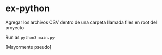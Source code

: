 # ex-python

Agregar los archivos CSV dentro de una carpeta llamada files en root del proyecto

Run as `python3 main.py`

[Mayormente pseudo]
